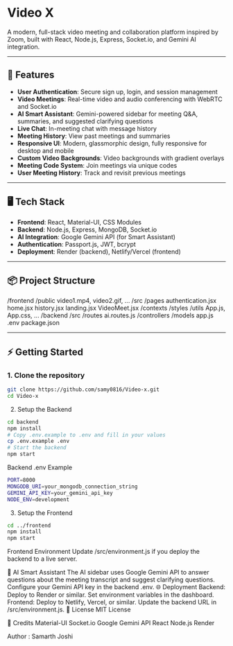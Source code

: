 # Video X

A modern, full-stack video meeting and collaboration platform inspired by Zoom, built with React, Node.js, Express, Socket.io, and Gemini AI integration.

---

## 🚀 Features

- **User Authentication**: Secure sign up, login, and session management
- **Video Meetings**: Real-time video and audio conferencing with WebRTC and Socket.io
- **AI Smart Assistant**: Gemini-powered sidebar for meeting Q&A, summaries, and suggested clarifying questions
- **Live Chat**: In-meeting chat with message history
- **Meeting History**: View past meetings and summaries
- **Responsive UI**: Modern, glassmorphic design, fully responsive for desktop and mobile
- **Custom Video Backgrounds**: Video backgrounds with gradient overlays
- **Meeting Code System**: Join meetings via unique codes
- **User Meeting History**: Track and revisit previous meetings

---

## 🖥️ Tech Stack

- **Frontend**: React, Material-UI, CSS Modules
- **Backend**: Node.js, Express, MongoDB, Socket.io
- **AI Integration**: Google Gemini API (for Smart Assistant)
- **Authentication**: Passport.js, JWT, bcrypt
- **Deployment**: Render (backend), Netlify/Vercel (frontend)

---

## 📦 Project Structure
/frontend /public video1.mp4, video2.gif, ... /src /pages authentication.jsx home.jsx history.jsx landing.jsx VideoMeet.jsx /contexts /styles /utils App.js, App.css, ... /backend /src /routes ai.routes.js /controllers /models app.js .env package.json


---

## ⚡ Getting Started

### 1. Clone the repository

```bash
git clone https://github.com/samy0816/Video-x.git
cd Video-x
```
2. Setup the Backend
```bash
cd backend
npm install
# Copy .env.example to .env and fill in your values
cp .env.example .env
# Start the backend
npm start
```
Backend .env Example

```bash
PORT=8000
MONGODB_URI=your_mongodb_connection_string
GEMINI_API_KEY=your_gemini_api_key
NODE_ENV=development
```

3. Setup the Frontend
```bash
cd ../frontend
npm install
npm start
```

Frontend Environment
Update /src/environment.js if you deploy the backend to a live server.

🤖 AI Smart Assistant
The AI sidebar uses Google Gemini API to answer questions about the meeting transcript and suggest clarifying questions.
Configure your Gemini API key in the backend .env.
🌐 Deployment
Backend: Deploy to Render or similar. Set environment variables in the dashboard.
Frontend: Deploy to Netlify, Vercel, or similar. Update the backend URL in /src/environment.js.
📝 License
MIT License

🙏 Credits
Material-UI
Socket.io
Google Gemini API
React
Node.js
Render

Author : Samarth Joshi
